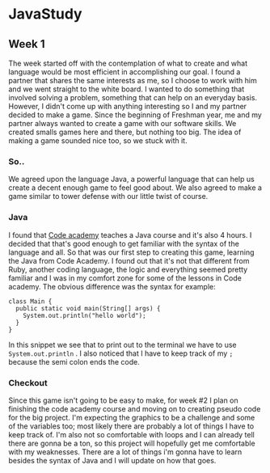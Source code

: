 # JavaStudy
## Week 1 

The week started off with the contemplation of what to create and what language would be most efficient in accomplishing our goal. I found a partner that shares the same interests as me, so I choose to work with him and we went straight to the white board. I wanted to do something that involved solving a problem, something that can help on an everyday basis. However, I didn't come up with anything interesting so I and my partner decided
to make a game. Since the beginning of Freshman year, me and my partner always wanted to create a game with our software skills. We created smalls games here and there, but nothing too big. The idea of making a game sounded nice too, so we stuck with it. 

### So..
We agreed upon the language Java, a powerful language that can help us create a decent enough game to feel good about. We also agreed to make a game similar to tower defense with our little twist of course.

### Java
I found that [Code academy](https://www.codecademy.com/learn) teaches a Java course and it's also 4 hours. I decided that that's good enough to get familiar with the syntax of the language and all. So that was our first step to creating this game, learning the Java from Code Academy. 
I found out that it's not that different from Ruby, another coding language, the logic and everything seemed pretty familiar and I was in my comfort zone for some of the lessons in Code academy. 
The obvious difference was the syntax for example:
```
class Main {
  public static void main(String[] args) {
    System.out.println("hello world");
  }
}
```
In this snippet we see that to print out to the terminal we have to use ```System.out.println``` . I also noticed that I have to keep track of my ```;``` because the semi colon ends the code. 

### Checkout
Since this game isn't going to be easy to make, for week #2 I plan on finishing the code academy course and moving on to creating pseudo code for the big project. I'm expecting the graphics to be a challenge and some of the variables too; most likely there are probably a lot of things I have to keep track of. I'm also not so comfortable with loops and I can already tell there are gonna be a ton, so this project will hopefully get me comfortable with my weaknesses. There are a lot of things i'm gonna have to learn besides the syntax of Java and I will update on how that goes. 
